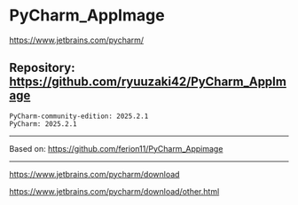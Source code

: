
# PyCharm_AppImage
https://www.jetbrains.com/pycharm/

## Repository: https://github.com/ryuuzaki42/PyCharm_AppImage
    PyCharm-community-edition: 2025.2.1
    PyCharm: 2025.2.1

---
Based on: https://github.com/ferion11/PyCharm_Appimage

---
https://www.jetbrains.com/pycharm/download

https://www.jetbrains.com/pycharm/download/other.html
